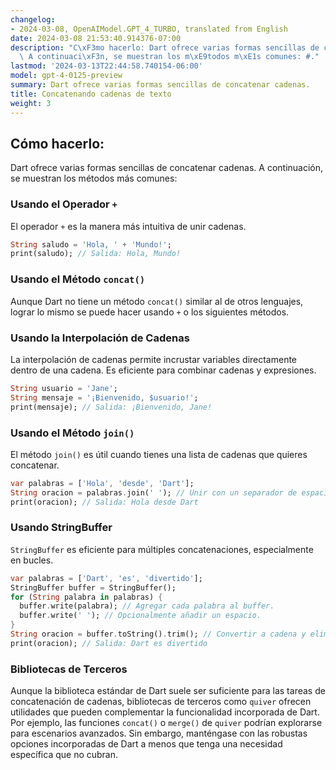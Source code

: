 ```yaml
---
changelog:
- 2024-03-08, OpenAIModel.GPT_4_TURBO, translated from English
date: 2024-03-08 21:53:40.914376-07:00
description: "C\xF3mo hacerlo: Dart ofrece varias formas sencillas de concatenar cadenas.\
  \ A continuaci\xF3n, se muestran los m\xE9todos m\xE1s comunes: #."
lastmod: '2024-03-13T22:44:58.740154-06:00'
model: gpt-4-0125-preview
summary: Dart ofrece varias formas sencillas de concatenar cadenas.
title: Concatenando cadenas de texto
weight: 3
---
```


## Cómo hacerlo:
Dart ofrece varias formas sencillas de concatenar cadenas. A continuación, se muestran los métodos más comunes:

### Usando el Operador `+`
El operador `+` es la manera más intuitiva de unir cadenas.
```dart
String saludo = 'Hola, ' + 'Mundo!';
print(saludo); // Salida: Hola, Mundo!
```

### Usando el Método `concat()`
Aunque Dart no tiene un método `concat()` similar al de otros lenguajes, lograr lo mismo se puede hacer usando `+` o los siguientes métodos.

### Usando la Interpolación de Cadenas
La interpolación de cadenas permite incrustar variables directamente dentro de una cadena. Es eficiente para combinar cadenas y expresiones.
```dart
String usuario = 'Jane';
String mensaje = '¡Bienvenido, $usuario!';
print(mensaje); // Salida: ¡Bienvenido, Jane!
```

### Usando el Método `join()`
El método `join()` es útil cuando tienes una lista de cadenas que quieres concatenar.
```dart
var palabras = ['Hola', 'desde', 'Dart'];
String oracion = palabras.join(' '); // Unir con un separador de espacio.
print(oracion); // Salida: Hola desde Dart
```

### Usando StringBuffer
`StringBuffer` es eficiente para múltiples concatenaciones, especialmente en bucles.
```dart
var palabras = ['Dart', 'es', 'divertido'];
StringBuffer buffer = StringBuffer();
for (String palabra in palabras) {
  buffer.write(palabra); // Agregar cada palabra al buffer.
  buffer.write(' '); // Opcionalmente añadir un espacio.
}
String oracion = buffer.toString().trim(); // Convertir a cadena y eliminar el espacio final.
print(oracion); // Salida: Dart es divertido
```

### Bibliotecas de Terceros
Aunque la biblioteca estándar de Dart suele ser suficiente para las tareas de concatenación de cadenas, bibliotecas de terceros como `quiver` ofrecen utilidades que pueden complementar la funcionalidad incorporada de Dart. Por ejemplo, las funciones `concat()` o `merge()` de `quiver` podrían explorarse para escenarios avanzados. Sin embargo, manténgase con las robustas opciones incorporadas de Dart a menos que tenga una necesidad específica que no cubran.
